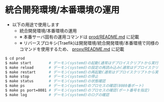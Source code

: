 # 統合開発環境/本番環境の運用

- 以下の用途で使用します
    - 統合開発環境/本番環境の運用
    - ※ 本番サーバ固有の運用コマンドは [prod/README.md](../prod/README.md) に記載
    - ※ リバースプロキシ(Traefik)は開発環境/統合開発環境/本番環境で同様のコマンドを使用するため、 [proxy/README.md](../proxy/README.md) に記載

```bash
$ cd prod
$ make start        # デーモン(systemd)の起動(通常はデプロイスクリプトから実行されます)
$ make reload       # デーモン(systemd)の設定の再読み込み(通常はデプロイスクリプトから実行されます)
$ make restart      # デーモン(systemd)の再起動(通常はデプロイスクリプトから実行されます)
$ make stop         # デーモン(systemd)の停止
$ make status       # デーモン(systemd)の状態確認
$ make ps           # デーモン(systemd)のプロセスの確認(8080番ポート)
$ make ps port=8081 # デーモン(systemd)のプロセスの確認(ポート番号を指定)
$ make log          # デーモン(systemd)のログの確認
```

